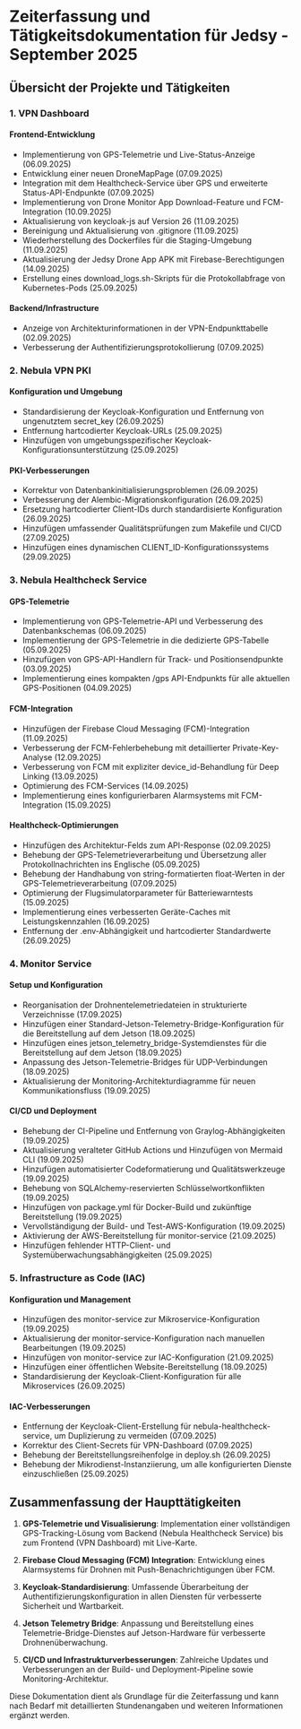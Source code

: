 # Zeiterfassung und Tätigkeitsdokumentation für Jedsy - September 2025

## Übersicht der Projekte und Tätigkeiten

### 1. VPN Dashboard

#### Frontend-Entwicklung

- Implementierung von GPS-Telemetrie und Live-Status-Anzeige (06.09.2025)
- Entwicklung einer neuen DroneMapPage (07.09.2025)
- Integration mit dem Healthcheck-Service über GPS und erweiterte Status-API-Endpunkte (07.09.2025)
- Implementierung von Drone Monitor App Download-Feature und FCM-Integration (10.09.2025)
- Aktualisierung von keycloak-js auf Version 26 (11.09.2025)
- Bereinigung und Aktualisierung von .gitignore (11.09.2025)
- Wiederherstellung des Dockerfiles für die Staging-Umgebung (11.09.2025)
- Aktualisierung der Jedsy Drone App APK mit Firebase-Berechtigungen (14.09.2025)
- Erstellung eines download_logs.sh-Skripts für die Protokollabfrage von Kubernetes-Pods (25.09.2025)

#### Backend/Infrastructure

- Anzeige von Architekturinformationen in der VPN-Endpunkttabelle (02.09.2025)
- Verbesserung der Authentifizierungsprotokollierung (07.09.2025)

### 2. Nebula VPN PKI

#### Konfiguration und Umgebung

- Standardisierung der Keycloak-Konfiguration und Entfernung von ungenutztem secret_key (26.09.2025)
- Entfernung hartcodierter Keycloak-URLs (25.09.2025)
- Hinzufügen von umgebungsspezifischer Keycloak-Konfigurationsunterstützung (25.09.2025)

#### PKI-Verbesserungen

- Korrektur von Datenbankinitialisierungsproblemen (26.09.2025)
- Verbesserung der Alembic-Migrationskonfiguration (26.09.2025)
- Ersetzung hartcodierter Client-IDs durch standardisierte Konfiguration (26.09.2025)
- Hinzufügen umfassender Qualitätsprüfungen zum Makefile und CI/CD (27.09.2025)
- Hinzufügen eines dynamischen CLIENT_ID-Konfigurationssystems (29.09.2025)

### 3. Nebula Healthcheck Service

#### GPS-Telemetrie

- Implementierung von GPS-Telemetrie-API und Verbesserung des Datenbankschemas (06.09.2025)
- Implementierung der GPS-Telemetrie in die dedizierte GPS-Tabelle (05.09.2025)
- Hinzufügen von GPS-API-Handlern für Track- und Positionsendpunkte (03.09.2025)
- Implementierung eines kompakten /gps API-Endpunkts für alle aktuellen GPS-Positionen (04.09.2025)

#### FCM-Integration

- Hinzufügen der Firebase Cloud Messaging (FCM)-Integration (11.09.2025)
- Verbesserung der FCM-Fehlerbehebung mit detaillierter Private-Key-Analyse (12.09.2025)
- Verbesserung von FCM mit expliziter device_id-Behandlung für Deep Linking (13.09.2025)
- Optimierung des FCM-Services (14.09.2025)
- Implementierung eines konfigurierbaren Alarmsystems mit FCM-Integration (15.09.2025)

#### Healthcheck-Optimierungen

- Hinzufügen des Architektur-Felds zum API-Response (02.09.2025)
- Behebung der GPS-Telemetrieverarbeitung und Übersetzung aller Protokollnachrichten ins Englische (05.09.2025)
- Behebung der Handhabung von string-formatierten float-Werten in der GPS-Telemetrieverarbeitung (07.09.2025)
- Optimierung der Flugsimulatorparameter für Batteriewarntests (15.09.2025)
- Implementierung eines verbesserten Geräte-Caches mit Leistungskennzahlen (16.09.2025)
- Entfernung der .env-Abhängigkeit und hartcodierter Standardwerte (26.09.2025)

### 4. Monitor Service

#### Setup und Konfiguration

- Reorganisation der Drohnentelemetriedateien in strukturierte Verzeichnisse (17.09.2025)
- Hinzufügen einer Standard-Jetson-Telemetry-Bridge-Konfiguration für die Bereitstellung auf dem Jetson (18.09.2025)
- Hinzufügen eines jetson_telemetry_bridge-Systemdienstes für die Bereitstellung auf dem Jetson (18.09.2025)
- Anpassung des Jetson-Telemetrie-Bridges für UDP-Verbindungen (18.09.2025)
- Aktualisierung der Monitoring-Architekturdiagramme für neuen Kommunikationsfluss (19.09.2025)

#### CI/CD und Deployment

- Behebung der CI-Pipeline und Entfernung von Graylog-Abhängigkeiten (19.09.2025)
- Aktualisierung veralteter GitHub Actions und Hinzufügen von Mermaid CLI (19.09.2025)
- Hinzufügen automatisierter Codeformatierung und Qualitätswerkzeuge (19.09.2025)
- Behebung von SQLAlchemy-reservierten Schlüsselwortkonflikten (19.09.2025)
- Hinzufügen von package.yml für Docker-Build und zukünftige Bereitstellung (19.09.2025)
- Vervollständigung der Build- und Test-AWS-Konfiguration (19.09.2025)
- Aktivierung der AWS-Bereitstellung für monitor-service (21.09.2025)
- Hinzufügen fehlender HTTP-Client- und Systemüberwachungsabhängigkeiten (25.09.2025)

### 5. Infrastructure as Code (IAC)

#### Konfiguration und Management

- Hinzufügen des monitor-service zur Mikroservice-Konfiguration (19.09.2025)
- Aktualisierung der monitor-service-Konfiguration nach manuellen Bearbeitungen (19.09.2025)
- Hinzufügen von monitor-service zur IAC-Konfiguration (21.09.2025)
- Hinzufügen einer öffentlichen Website-Bereitstellung (18.09.2025)
- Standardisierung der Keycloak-Client-Konfiguration für alle Mikroservices (26.09.2025)

#### IAC-Verbesserungen

- Entfernung der Keycloak-Client-Erstellung für nebula-healthcheck-service, um Duplizierung zu vermeiden (07.09.2025)
- Korrektur des Client-Secrets für VPN-Dashboard (07.09.2025)
- Behebung der Bereitstellungsreihenfolge in deploy.sh (26.09.2025)
- Behebung der Mikrodienst-Instanziierung, um alle konfigurierten Dienste einzuschließen (25.09.2025)

## Zusammenfassung der Haupttätigkeiten

1. **GPS-Telemetrie und Visualisierung**: Implementation einer vollständigen GPS-Tracking-Lösung vom Backend (Nebula Healthcheck Service) bis zum Frontend (VPN Dashboard) mit Live-Karte.

2. **Firebase Cloud Messaging (FCM) Integration**: Entwicklung eines Alarmsystems für Drohnen mit Push-Benachrichtigungen über FCM.

3. **Keycloak-Standardisierung**: Umfassende Überarbeitung der Authentifizierungskonfiguration in allen Diensten für verbesserte Sicherheit und Wartbarkeit.

4. **Jetson Telemetry Bridge**: Anpassung und Bereitstellung eines Telemetrie-Bridge-Dienstes auf Jetson-Hardware für verbesserte Drohnenüberwachung.

5. **CI/CD und Infrastrukturverbesserungen**: Zahlreiche Updates und Verbesserungen an der Build- und Deployment-Pipeline sowie Monitoring-Architektur.

Diese Dokumentation dient als Grundlage für die Zeiterfassung und kann nach Bedarf mit detaillierten Stundenangaben und weiteren Informationen ergänzt werden.